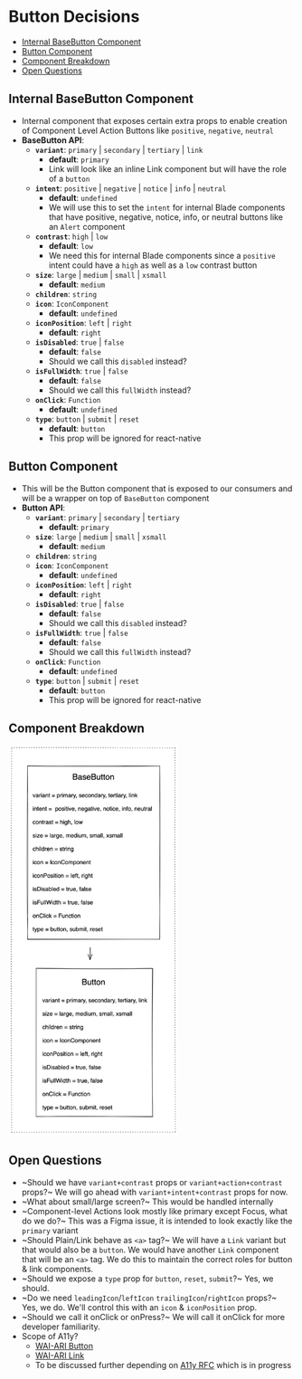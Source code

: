 # Button Decisions <!-- omit in toc -->
- [Internal BaseButton Component](#internal-basebutton-component)
- [Button Component](#button-component)
- [Component Breakdown](#component-breakdown)
- [Open Questions](#open-questions)

## Internal BaseButton Component
-  Internal component that exposes certain extra props to enable creation of Component Level Action Buttons like `positive`, `negative`, `neutral`
-  **BaseButton API**:
   -  **`variant`**: `primary` | `secondary` | `tertiary` | `link`
      -  **default**: `primary`
      -  Link will look like an inline Link component but will have the role of a `button`
   -  **`intent`**: `positive` | `negative` | `notice` | `info` | `neutral`
      -  **default**: `undefined`
      -  We will use this to set the `intent` for internal Blade components that have positive, negative, notice, info, or neutral buttons like an `Alert` component
   -  **`contrast`**: `high` | `low`
      -  **default**: `low`
      -  We need this for internal Blade components since a `positive` intent could have a `high` as well as a `low` contrast button
   -  **`size`**: `large` | `medium` | `small` | `xsmall`
      - **default**: `medium`
   -  **`children`**: `string`
   -  **`icon`**: `IconComponent`
      -  **default**: `undefined`
   -  **`iconPosition`**: `left` | `right`
      -  **default**: `right`
   -  **`isDisabled`**: `true` | `false`
      -  **default**: `false`
      -  Should we call this `disabled` instead?
   -  **`isFullWidth`**: `true` | `false`
      -  **default**: `false`
      -  Should we call this `fullWidth` instead?
   -  **`onClick`**: `Function`
      -  **default**: `undefined`
   -  **`type`**: `button` | `submit` | `reset`
      -  **default**: `button`
      -  This prop will be ignored for react-native

## Button Component
- This will be the Button component that is exposed to our consumers and will be a wrapper on top of `BaseButton` component
-  **Button API**:
   -  **`variant`**: `primary` | `secondary` | `tertiary`
      - **default**: `primary`
   -  **`size`**: `large` | `medium` | `small` | `xsmall`
      -  **default**: `medium`
   -  **`children`**: `string`
   -  **`icon`**: `IconComponent`
      -  **default**: `undefined`
   -  **`iconPosition`**: `left` | `right`
      -  **default**: `right`
   -  **`isDisabled`**: `true` | `false`
      -  **default**: `false`
      -  Should we call this `disabled` instead?
   -  **`isFullWidth`**: `true` | `false`
      -  **default**: `false`
      -  Should we call this `fullWidth` instead?
   -  **`onClick`**: `Function`
      -  **default**: `undefined`
   -  **`type`**: `button` | `submit` | `reset`
      -  **default**: `button`
      -  This prop will be ignored for react-native

## Component Breakdown

<img src="./component-breakdown.png" width="300px"/>

## Open Questions
- ~Should we have `variant+contrast` props or `variant+action+contrast` props?~ We will go ahead with `variant+intent+contrast` props for now.
- ~What about small/large screen?~ This would be handled internally
- ~Component-level Actions look mostly like primary except Focus, what do we do?~ This was a Figma issue, it is intended to look exactly like the `primary` variant
- ~Should Plain/Link behave as `<a>` tag?~ We will have a `Link` variant but that would also be a `button`. We would have another `Link` component that will be an `<a>` tag. We do this to maintain the correct roles for button & link components.
- ~Should we expose a `type` prop for `button`, `reset`, `submit`?~ Yes, we should.
- ~Do we need `leadingIcon`/`leftIcon` `trailingIcon`/`rightIcon` props?~ Yes, we do. We'll control this with an `icon` & `iconPosition` prop.
- ~Should we call it onClick or onPress?~ We will call it onClick for more developer familiarity.
- Scope of A11y?
  - [WAI-ARI Button](https://www.w3.org/TR/wai-aria-practices-1.2/#button)
  - [WAI-ARI Link](https://www.w3.org/TR/wai-aria-practices-1.2/#link)
  - To be discussed further depending on [A11y RFC](https://github.com/razorpay/blade/pull/463) which is in progress
